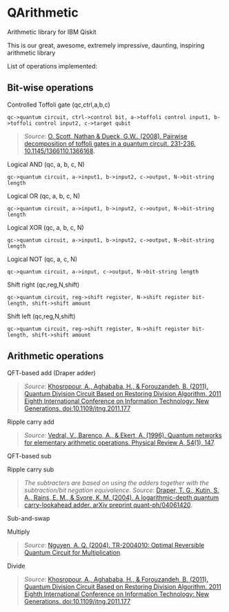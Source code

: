 # QArithmetic
Arithmetic library for IBM Qiskit

This is our great, awesome, extremely impressive, daunting, inspiring arithmetic library

List of operations implemented:


## Bit-wise operations

Controlled Toffoli gate (qc,ctrl,a,b,c)

    qc->quantum circuit, ctrl->control bit, a->toffoli control input1, b->toffoli control input2, c->target qubit

> *Source*: [O. Scott, Nathan & Dueck, G.W.. (2008). Pairwise decomposition of toffoli gates in a quantum circuit. 231-236. 10.1145/1366110.1366168](https://www.researchgate.net/publication/220904774_Pairwise_decomposition_of_toffoli_gates_in_a_quantum_circuit). 

Logical AND (qc, a, b, c, N)

    qc->quantum circuit, a->input1, b->input2, c->output, N->bit-string length

Logical OR (qc, a, b, c, N)

    qc->quantum circuit, a->input1, b->input2, c->output, N->bit-string length

Logical XOR (qc, a, b, c, N)

    qc->quantum circuit, a->input1, b->input2, c->output, N->bit-string length

Logical NOT (qc, a, c, N)

    qc->quantum circuit, a->input, c->output, N->bit-string length

Shift right (qc,reg,N,shift)

    qc->quantum circuit, reg->shift register, N->shift register bit-length, shift->shift amount

Shift left (qc,reg,N,shift)

    qc->quantum circuit, reg->shift register, N->shift register bit-length, shift->shift amount


## Arithmetic operations

QFT-based add (Draper adder)

> *Source*: [Khosropour, A., Aghababa, H., & Forouzandeh, B. (2011). Quantum Division Circuit Based on Restoring Division Algorithm. 2011 Eighth International Conference on Information Technology: New Generations. doi:10.1109/itng.2011.177 ](https://www.researchgate.net/publication/220840968_Quantum_Division_Circuit_Based_on_Restoring_Division_Algorithm)


Ripple carry add

> *Source*: [Vedral, V., Barenco, A., & Ekert, A. (1996). Quantum networks for elementary arithmetic operations. Physical Review A, 54(1), 147](https://arxiv.org/abs/quant-ph/9511018).


QFT-based sub

Ripple carry sub

> *The subtracters are based on using the adders together with the subtraction/bit negation equivalence.* *Source*: [Draper, T. G., Kutin, S. A., Rains, E. M., & Svore, K. M. (2004). A logarithmic-depth quantum carry-lookahead adder. arXiv preprint quant-ph/04061420](https://www.researchgate.net/publication/2193063_A_logarithmic-depth_quantum_carry-lookahead_adder).


Sub-and-swap


Multiply

> *Source*: [Nguyen, A. Q. (2004). TR-2004010: Optimal Reversible Quantum Circuit for Multiplication](https://pdfs.semanticscholar.org/9c3e/9f842537c1375ba80412b42f3e8868ebd2ba.pdf).


Divide

> *Source*: [Khosropour, A., Aghababa, H., & Forouzandeh, B. (2011). Quantum Division Circuit Based on Restoring Division Algorithm. 2011 Eighth International Conference on Information Technology: New Generations. doi:10.1109/itng.2011.177](https://www.researchgate.net/publication/220840968_Quantum_Division_Circuit_Based_on_Restoring_Division_Algorithm)

